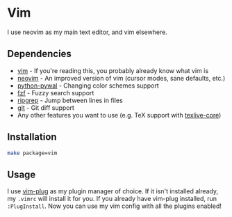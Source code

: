 # Vim

I use neovim as my main text editor, and vim elsewhere.

## Dependencies

- [vim][vim] - If you're reading this, you probably already know what vim is
- [neovim][neovim] - An improved version of vim (cursor modes, sane defaults, etc.)
- [python-pywal][python-pywal] - Changing color schemes support
- [fzf][fzf] - Fuzzy search support
- [ripgrep][ripgrep] - Jump between lines in files
- [git][git] - Git diff support
- Any other features you want to use (e.g. TeX support with [texlive-core][texlive-core])

## Installation

```sh
make package=vim
```

## Usage

I use [vim-plug][vim-plug] as my plugin manager of choice. If it isn't installed already, my `.vimrc` will install it for you. If you already have vim-plug installed, run `:PlugInstall`. Now you can use my vim config with all the plugins enabled!

[vim-plug]: https://github.com/junegunn/vim-plug
[vim]: https://www.archlinux.org/packages/extra/x86_64/vim/
[neovim]: https://www.archlinux.org/packages/community/x86_64/neovim/
[python-pywal]: https://www.archlinux.org/packages/community/any/python-pywal/
[fzf]: https://www.archlinux.org/packages/community/x86_64/fzf/
[ripgrep]: https://www.archlinux.org/packages/community/x86_64/ripgrep/
[git]: https://www.archlinux.org/packages/extra/x86_64/git/
[texlive-core]: https://www.archlinux.org/packages/extra/any/texlive-core/
